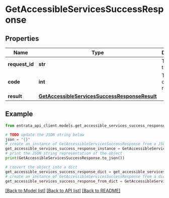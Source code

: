 # GetAccessibleServicesSuccessResponse


## Properties

Name | Type | Description | Notes
------------ | ------------- | ------------- | -------------
**request_id** | **str** | The ID of the request | 
**code** | **int** | The status code of the response | 
**result** | [**GetAccessibleServicesSuccessResponseResult**](GetAccessibleServicesSuccessResponseResult.md) |  | 

## Example

```python
from entrata_api_client.models.get_accessible_services_success_response import GetAccessibleServicesSuccessResponse

# TODO update the JSON string below
json = "{}"
# create an instance of GetAccessibleServicesSuccessResponse from a JSON string
get_accessible_services_success_response_instance = GetAccessibleServicesSuccessResponse.from_json(json)
# print the JSON string representation of the object
print(GetAccessibleServicesSuccessResponse.to_json())

# convert the object into a dict
get_accessible_services_success_response_dict = get_accessible_services_success_response_instance.to_dict()
# create an instance of GetAccessibleServicesSuccessResponse from a dict
get_accessible_services_success_response_from_dict = GetAccessibleServicesSuccessResponse.from_dict(get_accessible_services_success_response_dict)
```
[[Back to Model list]](../README.md#documentation-for-models) [[Back to API list]](../README.md#documentation-for-api-endpoints) [[Back to README]](../README.md)


